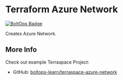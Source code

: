 # Terraform Azure Network

[![BoltOps Badge](https://img.boltops.com/boltops/badges/boltops-badge.png)](https://www.boltops.com)

Creates Azure Network.

## More Info

Check out example Terraspace Project:

* GitHub: [boltops-learn/terraspace-azure-network](https://github.com/boltops-learn/terraspace-azure-network)